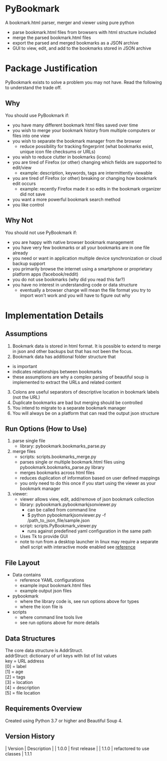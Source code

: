 # PyBookmark
A bookmark.html parser, merger and viewer using pure python
* parse bookmark.html files from browsers with html structure included
* merge the parsed bookmark.html files
* export the parsed and merged bookmarks as a JSON archive
* GUI to view, edit, and add to the bookmarks stored in JSON archive

# Package Justification
PyBookmark exists to solve a problem you may not have. Read the following to understand the trade off.

## Why
You should use PyBookmark if:
* you have many different bookmark html files saved over time
* you wish to merge your bookmark history from multiple computers or files into one view
* you wish to separate the bookmark manager from the browser
  - reduce possibility for tracking fingerprint (what bookmarks exist, unique icon file checksums or URLs)
* you wish to reduce clutter in bookmarks (icons)
* you are tired of Firefox (or other) changing which fields are supported to edit/view
  - example: description, keywords, tags are intermittently viewable
* you are tired of Firefox (or other) breaking or changing how bookmark edit occurs
  - example: recently Firefox made it so edits in the bookmark organizer did not save
* you want a more powerful bookmark search method
* you like control

## Why Not
You should not use PyBookmark if:
* you are happy with native browser bookmark management
* you have very few bookmarks or all your bookmarks are in one file already
* you need or want in application multiple device synchronization or cloud backup support
* you primarily browse the internet using a smartphone or proprietary platform apps (facebook/reddit)
* you do not use bookmarks (why did you read this far?)
* you have no interest in understanding code or data structure
  - eventually a browser change will mean the file format you try to import won't work and you will have to figure out why

# Implementation Details
## Assumptions
1. Bookmark data is stored in html format. It is possible to extend to merge in json and other backups but that has not been the focus.
2. Bookmark data has additional folder structure that
  - is important
  - indicates relationships between bookmarks
  - these assumptions are why a complex parsing of beautiful soup is implemented to extract the URLs and related content
3. Colons are useful separators of descriptive location in bookmark labels (not the URL)
4. Duplicate bookmarks are bad but merging should be controlled
5. You intend to migrate to a separate bookmark manager
6. You will always be on a platform that can read the output json structure

## Run Options (How to Use)
1. parse single file
   * library: pybookmark.bookmarks_parse.py
2. merge files
   * scripts: scripts.bookmarks_merge.py
   * parses single or multiple bookmark.html files using pybookmark.bookmarks_parse.py library
   * merges bookmarks across html files
   * reduces duplication of information based on user defined mappings
   * you only need to do this once if you start using the viewer as your bookmark manager
3. viewer: 
   * viewer allows view, edit, add/remove of json bookmark collection
   * library: pybookmark.pybookmarkjsonviewer.py
     - can be called from command line
     - $ python pybookmarkjsonviewer.py -f /path_to_json_file/sample.json
   * script: scripts.PyBookmark_viewer.py
     - runs against predefined yaml configuration in the same path
   * Uses Tk to provide GUI
   * note to run from a desktop launcher in linux may require a separate shell script with interactive mode enabled see [reference](https://forums.linuxmint.com/viewtopic.php?p=2127717#p2127717)

## File Layout
* Data contains
  - reference YAML configurations
  - example input bookmark.html files
  - example output json files
* pybookmark
  - where the library code is, see run options above for types
  - where the icon file is
* scripts
  - where command line tools live
  - see run options above for more details

## Data Structures

The core data structure is AddrStruct.  
  addrStruct: dictionary of url keys with list of list values  
     key = URL address  
     [0] = label  
     [1] = age  
     [2] = tags  
     [3] = location  
     [4] = description  
     [5] = file location  

## Requirements Overview
Created using Python 3.7 or higher and Beautiful Soup 4.

## Version History
| Version | Description |
| 1.0.0 | first release |
| 1.1.0 | refactored to use classes |
1.1.1   
